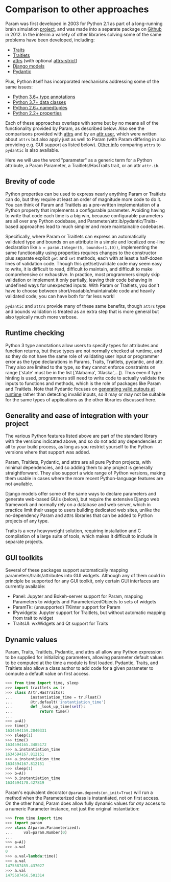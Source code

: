 # Comparison to other approaches

Param was first developed in 2003 for Python 2.1 as part of a long-running brain simulation [project](https://topographica.org), and was made into a separate package on [Github](https://github.com/holoviz/param/graphs/contributors) in 2012.  In the interim a variety of other libraries solving some of the same problems have been developed, including:

- [Traits](http://code.enthought.com/projects/traits)
- [Traitlets](https://github.com/ipython/traitlets)
- [attrs](https://github.com/python-attrs/attrs) (with optional [attrs-strict](https://github.com/bloomberg/attrs-strict))
- [Django models](https://docs.djangoproject.com/en/3.1/topics/db/models)
- [Pydantic](https://pydantic-docs.helpmanual.io)

Plus, Python itself has incorporated mechanisms addressing some of the same issues:

- [Python 3.6+ type annotations](https://www.python.org/dev/peps/pep-0526/)
- [Python 3.7+ data classes](https://docs.python.org/3/library/dataclasses.html)
- [Python 2.6+ namedtuples](https://docs.python.org/3/library/collections.html#namedtuple-factory-function-for-tuples-with-named-fields)
- [Python 2.2+ properties](https://docs.python.org/3/library/functions.html#property)

Each of these approaches overlaps with some but by no means all of the functionality provided by Param, as described below. Also see the comparisons provided with [attrs](https://www.attrs.org/en/stable/why.html) and by an [attr user](https://glyph.twistedmatrix.com/2016/08/attrs.html), which were written about `attrs` but also apply just as well to Param (with Param differing in also providing e.g. GUI support as listed below). [Other info](https://threeofwands.com/why-i-use-attrs-instead-of-pydantic/) comparing `attrs` to `pydantic` is also available.

Here we will use the word "parameter" as a generic term for a Python attribute, a Param Parameter, a Traitlets/HasTraits trait, or an attr `attr.ib`.


## Brevity of code

Python properties can be used to express nearly anything Param or Traitlets can do, but they require at least an order of magnitude more code to do it. You can think of Param and Traitlets as a pre-written implementation of a Python property that implements a configurable parameter. Avoiding having to write that code each time is a big win, because configurable parameters are all over any Python codebase, and Parameter/attr.ib/pydantic/Traits-based approaches lead to much simpler and more maintainable codebases.

Specifically, where Param or Traitlets can express an automatically validated type and bounds on an attribute in a simple and localized one-line declaration like `a = param.Integer(5, bounds=(1,10))`, implementing the same functionality using properties requires changes to the constructor plus separate explicit `get` and `set` methods, each with at least a half-dozen lines of validation code. Though this get/set/validate code may seem easy to write, it is difficult to read, difficult to maintain, and difficult to make comprehensive or exhaustive.
In practice, most programmers simply skip validation or implement it only partially, leaving their code behaving in undefined ways for unexpected inputs. With Param or Traitlets, you don't have to choose between short/readable/maintainable code and heavily validated code; you can have both for far less work!

`pydantic` and `attrs` provide many of these same benefits, though `attrs` type and bounds validation is treated as an extra step that is more general but also typically much more verbose. 

## Runtime checking

Python 3 type annotations allow users to specify types for attributes and function returns, but these types are not normally checked at runtime, and so they do not have the same role of validating user input or programmer error as the type declarations in Params, Traits, Traitlets, pydantic, and attr. They also are limited to the type, so they cannot enforce constraints on range ('state' must be in the list ['Alabama', 'Alaska',...]). Thus even if type hinting is used, programmers still need to write code to actually validate the inputs to functions and methods, which is the role of packages like Param and Traitlets. Note that Pydantic focuses on [generating valid outputs at runtime](https://github.com/samuelcolvin/pydantic/issues/578focused) rather than detecting invalid inputs, so it may or may not be suitable for the same types of applications as the other libraries discussed here.


## Generality and ease of integration with your project

The various Python features listed above are part of the standard library with the versions indicated above, and so do not add any dependencies at all to your build process, as long as you restrict yourself to the Python versions where that support was added.

Param, Traitlets, Pydantic, and attrs are all pure Python projects, with minimal dependencies, and so adding them to any project is generally straightforward. They also support a wide range of Python versions, making them usable in cases where the more recent Python-language features are not available.

Django models offer some of the same ways to declare parameters and generate web-based GUIs (below), but require the extensive Django web framework and normally rely on a database and web server, which in practice limit their usage to users building dedicated web sites, unlike the no-dependency Param and attrs libraries that can be added to Python projects of any type.

Traits is a very heavyweight solution, requiring installation and C compilation of a large suite of tools, which makes it difficult to include in separate projects.

## GUI toolkits

Several of these packages support automatically mapping parameters/traits/attributes into GUI widgets. Although any of them could in principle be supported for any GUI toolkit, only certain GUI interfaces are currently available:

- Panel: Jupyter and Bokeh-server support for Param, mapping Parameters to widgets and ParameterizedObjects to sets of widgets
- ParamTk: (unsupported) TKinter support for Param
- IPywidgets: Jupyter support for Traitlets, but without automatic mapping from trait to widget
- TraitsUI: wxWidgets and Qt support for Traits

## Dynamic values

Param, Traits, Traitlets, Pydantic, and attrs all allow any Python expression to be supplied for initializing parameters, allowing parameter default values to be computed at the time a module is first loaded. Pydantic, Traits, and Traitlets also allow a class author to add code for a given parameter to compute a default value on first access.

  ```python
  >>> from time import time, sleep
  >>> import traitlets as tr
  >>> class A(tr.HasTraits):
  ...        instantiation_time = tr.Float()
  ...        @tr.default('instantiation_time')
  ...        def _look_up_time(self):
  ...            return time()
  ...
  >>> a=A()
  >>> time()
  1634594159.2040331
  >>> sleep(1)
  >>> time()
  1634594165.3485172
  >>> a.instantiation_time
  1634594167.812151
  >>> a.instantiation_time
  1634594167.812151
  >>> sleep(1)
  >>> b=A()
  >>> b.instantiation_time
  1634594178.427819
  ```


Param's equivalent decorator `@param.depends(on_init=True)` will run a method when the Parameterized class is instantiated, not on first access.
On the other hand, Param does allow fully dynamic values for *any* access to a numeric Parameter instance, not just the original instantiation:

  ```python
  >>> from time import time
  >>> import param
  >>> class A(param.Parameterized):
  ...     val=param.Number(0)
  ...
  >>> a=A()
  >>> a.val
  0
  >>> a.val=lambda:time()
  >>> a.val
  1475587455.437027
  >>> a.val
  1475587456.501314
  ```
